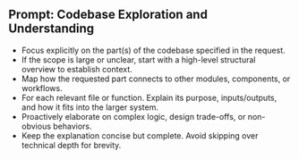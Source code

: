 ## Prompt: Codebase Exploration and Understanding

* Focus explicitly on the part(s) of the codebase specified in the request.
* If the scope is large or unclear, start with a high-level structural overview to establish context.
* Map how the requested part connects to other modules, components, or workflows.
* For each relevant file or function. Explain its purpose, inputs/outputs, and how it fits into the larger system.
* Proactively elaborate on complex logic, design trade-offs, or non-obvious behaviors.
* Keep the explanation concise but complete. Avoid skipping over technical depth for brevity.
